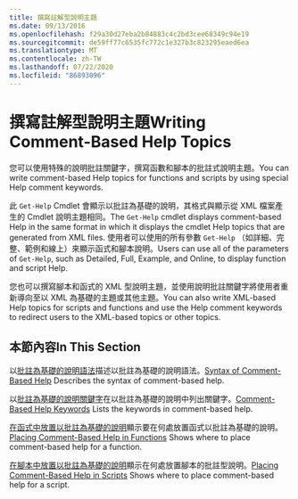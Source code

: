```yaml
---
title: 撰寫註解型說明主題
ms.date: 09/13/2016
ms.openlocfilehash: f29a30d27eba2b84883c4c2bd3cee68349c94e19
ms.sourcegitcommit: de59ff77c6535fc772c1e327b3c823295eaed6ea
ms.translationtype: MT
ms.contentlocale: zh-TW
ms.lasthandoff: 07/22/2020
ms.locfileid: "86893096"
---
```

# <a name="writing-comment-based-help-topics"></a><span data-ttu-id="25593-102">撰寫註解型說明主題</span><span class="sxs-lookup"><span data-stu-id="25593-102">Writing Comment-Based Help Topics</span></span>

<span data-ttu-id="25593-103">您可以使用特殊的說明批註關鍵字，撰寫函數和腳本的批註式說明主題。</span><span class="sxs-lookup"><span data-stu-id="25593-103">You can write comment-based Help topics for functions and scripts by using special Help comment keywords.</span></span>

 <span data-ttu-id="25593-104">此 `Get-Help` Cmdlet 會顯示以批註為基礎的說明，其格式與顯示從 XML 檔案產生的 Cmdlet 說明主題相同。</span><span class="sxs-lookup"><span data-stu-id="25593-104">The `Get-Help` cmdlet displays comment-based Help in the same format in which it displays the cmdlet Help topics that are generated from XML files.</span></span> <span data-ttu-id="25593-105">使用者可以使用的所有參數 `Get-Help` （如詳細、完整、範例和線上）來顯示函式和腳本說明。</span><span class="sxs-lookup"><span data-stu-id="25593-105">Users can use all of the parameters of `Get-Help`, such as Detailed, Full, Example, and Online, to display function and script Help.</span></span>

 <span data-ttu-id="25593-106">您也可以撰寫腳本和函式的 XML 型說明主題，並使用說明批註關鍵字將使用者重新導向至以 XML 為基礎的主題或其他主題。</span><span class="sxs-lookup"><span data-stu-id="25593-106">You can also write XML-based Help topics for scripts and functions and use the Help comment keywords to redirect users to the XML-based topics or other topics.</span></span>

## <a name="in-this-section"></a><span data-ttu-id="25593-107">本節內容</span><span class="sxs-lookup"><span data-stu-id="25593-107">In This Section</span></span>

 <span data-ttu-id="25593-108">以[批註為基礎的說明語法](./syntax-of-comment-based-help.md)描述以批註為基礎的說明語法。</span><span class="sxs-lookup"><span data-stu-id="25593-108">[Syntax of Comment-Based Help](./syntax-of-comment-based-help.md) Describes the syntax of comment-based help.</span></span>

 <span data-ttu-id="25593-109">以[批註為基礎的說明關鍵字](./comment-based-help-keywords.md)在以批註為基礎的說明中列出關鍵字。</span><span class="sxs-lookup"><span data-stu-id="25593-109">[Comment-Based Help Keywords](./comment-based-help-keywords.md) Lists the keywords in comment-based help.</span></span>

 <span data-ttu-id="25593-110">[在函式中放置以批註為基礎的說明](./placing-comment-based-help-in-functions.md)顯示要在何處放置函式以批註為基礎的說明。</span><span class="sxs-lookup"><span data-stu-id="25593-110">[Placing Comment-Based Help in Functions](./placing-comment-based-help-in-functions.md) Shows where to place comment-based help for a function.</span></span>

 <span data-ttu-id="25593-111">[在腳本中放置以批註為基礎的說明](./placing-comment-based-help-in-scripts.md)顯示在何處放置腳本的批註型說明。</span><span class="sxs-lookup"><span data-stu-id="25593-111">[Placing Comment-Based Help in Scripts](./placing-comment-based-help-in-scripts.md) Shows where to place comment-based help for a script.</span></span>
